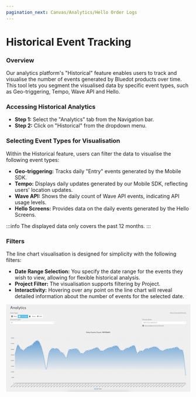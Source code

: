 ```yaml
---
pagination_next: Canvas/Analytics/Hello Order Logs
---
```


# Historical Event Tracking

### Overview

Our analytics platform's "Historical" feature enables users to track and visualise the number of events generated by Bluedot products over time. This tool lets you segment the visualised data by specific event types, such as Geo-triggering, Tempo, Wave API and Hello.

### Accessing Historical Analytics

- **Step 1:** Select the "Analytics" tab from the Navigation bar.
- **Step 2:** Click on "Historical" from the dropdown menu.

### Selecting Event Types for Visualisation

Within the Historical feature, users can filter the data to visualise the following event types:

- **Geo-triggering:** Tracks daily "Entry" events generated by the Mobile SDK.
- **Tempo:** Displays daily updates generated by our Mobile SDK, reflecting users' location updates.
- **Wave API:** Shows the daily count of Wave API events, indicating API usage levels.
- **Hello Screens:** Provides data on the daily events generated by the Hello Screens.

:::info
The displayed data only covers the past 12 months.
:::

### Filters

The line chart visualisation is designed for simplicity with the following filters:

- **Date Range Selection:** You specify the date range for the events they wish to view, allowing for flexible historical analysis.
- **Project Filter:** The visualisation supports filtering by Project.
- **Interactivity:** Hovering over any point on the line chart will reveal detailed information about the number of events for the selected date.

![](../../assets/canvas-analytics-historical.png)